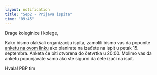 ```yaml
---
layout: notification
title: "Sep2 - Prijava ispita"
time: "09:45"
---
```


Drage koleginice i kolege,

Kako bismo olakšali organizaciju ispita, zamolili bismo vas da popunite [anketu na ovom linku](https://forms.gle/9wApASaXrVz3MTUU6) ako planirate na izađete na ispit u petak 15. septembra. Anketa će biti otvorena do četvrtka u 20:00. Molimo vas da anketu popunjavate samo ako ste sigurni da ćete izaći na ispit.

Hvala!
PBP tim
